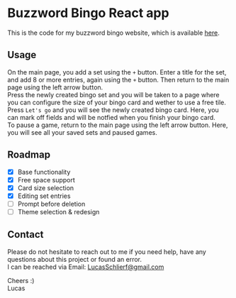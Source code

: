 # Buzzword Bingo React app

This is the code for my buzzword bingo website, which is available [here](https://bs-bingo.vercel.app).

## Usage

On the main page, you add a set using the `+` button. Enter a title for the set, and add 8 or more entries, again using the `+` button. Then return to the main page using the left arrow button.  
Press the newly created bingo set and you will be taken to a page where you can configure the size of your bingo card and wether to use a free tile. Press `Let's go` and you will see the newly created bingo card. Here, you can mark off fields and will be notfied when you finish your bingo card.  
To pause a game, return to the main page using the left arrow button. Here, you will see all your saved sets and paused games.

## Roadmap

- [x] Base functionality
- [x] Free space support
- [x] Card size selection
- [x] Editing set entries
- [ ] Prompt before deletion
- [ ] Theme selection & redesign

## Contact

Please do not hesitate to reach out to me if you need help, have any questions about this project or found an error.  
I can be reached via Email: [LucasSchlierf@gmail.com](mailto:LucasSchlierf@gmail.com)

Cheers :)  
Lucas
